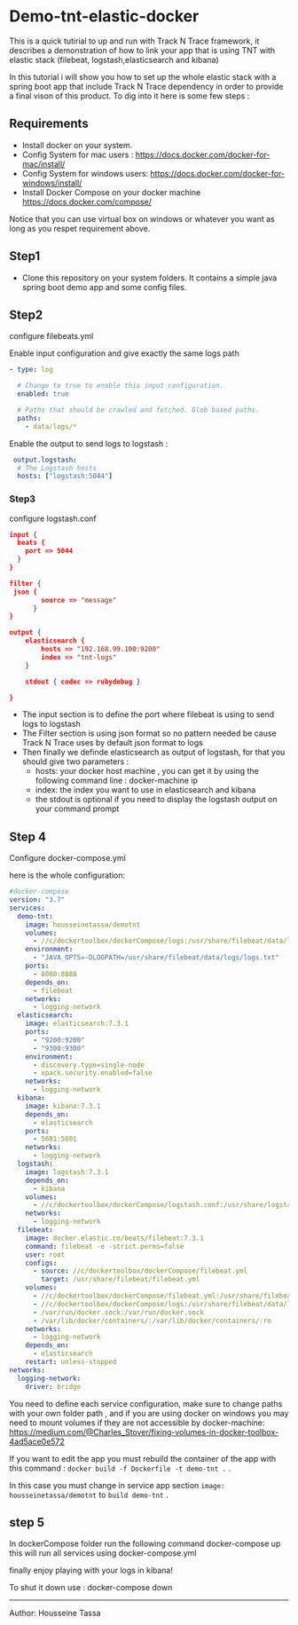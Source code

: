 # Demo-tnt-elastic-docker
This is a quick tutirial to up and run with Track N Trace framework, it describes a demonstration of how to link your app that is using TNT with elastic stack (filebeat, logstash,elasticsearch and kibana)

In this tutorial i will show you how to set up the whole elastic stack with a spring boot app that include Track N Trace dependency in order to provide a final vison of this product.
To dig into it here is some few steps :

## Requirements
- Install docker on your system.
- Config System for mac users : https://docs.docker.com/docker-for-mac/install/
- Config System for windows users: https://docs.docker.com/docker-for-windows/install/
- Install Docker Compose on your docker machine https://docs.docker.com/compose/

Notice that you can use virtual box on windows or whatever you want as long as you respet requirement above.

## Step1
- Clone this repository on your system folders. It contains a simple java spring boot demo app and some config files.
## Step2
configure filebeats.yml

Enable input configuration and give exactly the same logs path

```yml
- type: log

  # Change to true to enable this input configuration.
  enabled: true

  # Paths that should be crawled and fetched. Glob based paths.
  paths:
    - data/logs/*
```

Enable the output to send logs to logstash :
```yml
 output.logstash:
  # The Logstash hosts
  hosts: ["logstash:5044"]
```
### Step3
configure logstash.conf

```json
input {
  beats {
    port => 5044
  }
}

filter {
 json {
		source => "message"
      }
}

output {
	elasticsearch {
		hosts => "192.168.99.100:9200"
		index => "tnt-logs"
	}

	stdout { codec => rubydebug }

}
```

- The input section is to define the port where filebeat is using to send logs to logstash
- The Filter section is using json format so no pattern needed be cause Track N Trace uses by default json format to logs
- Then finally we definde elasticsearch as output of logstash, for that you should give two parameters :
  - hosts: your docker host machine , you can get it by using the following command line : docker-machine ip
  - index: the index you want to use in elasticsearch and kibana
  - the stdout is optional if you need to display the logstash output on your command prompt

## Step 4
Configure docker-compose.yml

here is the whole configuration:

```yml
#docker-compose
version: "3.7"
services: 
  demo-tnt:
    image: housseinetassa/demotnt
    volumes:
      - //c/dockertoolbox/dockerCompose/logs:/usr/share/filebeat/data/logs
    environment:
      - "JAVA_OPTS=-DLOGPATH=/usr/share/filebeat/data/logs/logs.txt"
    ports:
      - 8080:8080
    depends_on:
      - filebeat
    networks:
      - logging-network
  elasticsearch:
    image: elasticsearch:7.3.1
    ports:
      - "9200:9200"
      - "9300:9300"
    environment: 
      - discovery.type=single-node
      - xpack.security.enabled=false
    networks: 
      - logging-network
  kibana:
    image: kibana:7.3.1
    depends_on:
      - elasticsearch
    ports: 
      - 5601:5601
    networks: 
      - logging-network
  logstash:
    image: logstash:7.3.1
    depends_on: 
      - kibana
    volumes:
      - //c/dockertoolbox/dockerCompose/logstash.conf:/usr/share/logstash/pipeline/logstash.conf:ro 
    networks: 
      - logging-network
  filebeat:
    image: docker.elastic.co/beats/filebeat:7.3.1
    command: filebeat -e -strict.perms=false
    user: root
    configs:
      - source: //c/dockertoolbox/dockerCompose/filebeat.yml
        target: /usr/share/filebeat/filebeat.yml
    volumes:
      - //c/dockertoolbox/dockerCompose/filebeat.yml:/usr/share/filebeat/filebeat.yml
      - //c/dockertoolbox/dockerCompose/logs:/usr/share/filebeat/data/logs
      - /var/run/docker.sock:/var/run/docker.sock
      - /var/lib/docker/containers/:/var/lib/docker/containers/:ro
    networks: 
      - logging-network
    depends_on:
      - elasticsearch
    restart: unless-stopped
networks: 
  logging-network:
    driver: bridge
```
You need to define each service configuration, make sure to change paths with your own folder path , and if you are using docker on windows you may need to mount volumes if they are not accessible by docker-machine: https://medium.com/@Charles_Stover/fixing-volumes-in-docker-toolbox-4ad5ace0e572

If you want to edit the app you must rebuild the container of the app with this command : `docker build -f Dockerfile -t demo-tnt .` .

In this case you must change in service app section `image: housseinetassa/demotnt` to `build demo-tnt` .
## step 5

In dockerCompose folder run the following command docker-compose up
this will run all services using docker-compose.yml

finally enjoy playing with your logs in kibana!

To shut it down use : docker-compose down


---
Author: Housseine Tassa
